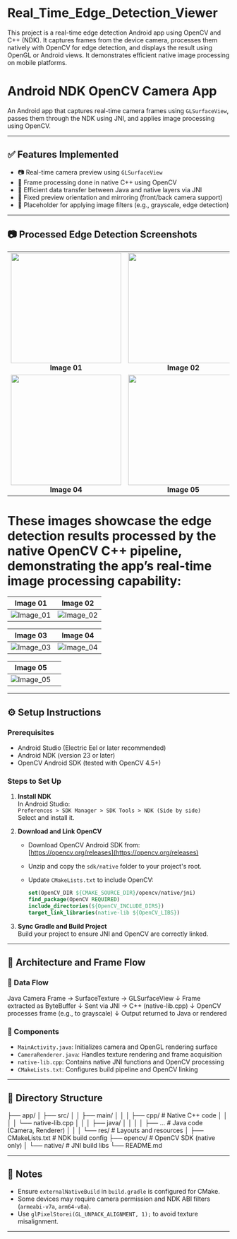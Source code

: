 # Real_Time_Edge_Detection_Viewer
 This project is a real-time edge detection Android app using OpenCV and C++ (NDK). It captures frames from the device camera, processes them natively with OpenCV for edge detection, and displays the result using OpenGL or Android views. It demonstrates efficient native image processing on mobile platforms.


# Android NDK OpenCV Camera App

An Android app that captures real-time camera frames using `GLSurfaceView`, passes them through the NDK using JNI, and applies image processing using OpenCV.

---

## ✅ Features Implemented

- 📷 Real-time camera preview using `GLSurfaceView`
- 🧠 Frame processing done in native C++ using OpenCV
- 🚀 Efficient data transfer between Java and native layers via JNI
- 🔄 Fixed preview orientation and mirroring (front/back camera support)
- 🧪 Placeholder for applying image filters (e.g., grayscale, edge detection)

---

## 📷 Processed Edge Detection Screenshots

<table> <tr> <td align="center"><img src="https://github.com/user-attachments/assets/2a118628-cbf5-4f1a-9d4e-6117998ef513" width="250"/><br><b>Image 01</b></td> <td align="center"><img src="https://github.com/user-attachments/assets/f986e9ad-b29d-4e09-b910-6ffa48e4093f" width="250"/><br><b>Image 02</b></td> <td align="center"><img src="https://github.com/user-attachments/assets/6d754a2a-b6f0-4f85-b845-2a5180e0ef2d" width="250"/><br><b>Image 03</b></td> </tr> <tr> <td align="center"><img src="https://github.com/user-attachments/assets/17dca053-8e2e-4765-a65f-85d679a150a6" width="250"/><br><b>Image 04</b></td> <td align="center"><img src="https://github.com/user-attachments/assets/70be0d44-b3a4-4005-b739-c8d2b47a26a9" width="250"/><br><b>Image 05</b></td> <td align="center"><img src="https://github.com/user-attachments/assets/6060e671-6297-428a-a375-b30c53c14925" width="250"/><br><b>Image 06</b></td> </tr> </table>




# These images showcase the edge detection results processed by the native OpenCV C++ pipeline, demonstrating the app’s real-time image processing capability:

| Image 01                                                                                      | Image 02                                                                                      |
| --------------------------------------------------------------------------------------------- | --------------------------------------------------------------------------------------------- |
| ![Image\_01](https://github.com/user-attachments/assets/6ffba916-65b7-49d4-91e4-af2ff7993395) | ![Image\_02](https://github.com/user-attachments/assets/abcb3090-2d8c-4933-8ee4-6d265af4e621) |

| Image 03                                                                                      | Image 04                                                                                      |
| --------------------------------------------------------------------------------------------- | --------------------------------------------------------------------------------------------- |
| ![Image\_03](https://github.com/user-attachments/assets/862ccce0-ec89-4b8b-9404-ec50a76e69d0) | ![Image\_04](https://github.com/user-attachments/assets/e6d16d29-3281-4cf2-baa7-ac5eb3c07606) |

| Image 05                                                                                      |   |
| --------------------------------------------------------------------------------------------- | - |
| ![Image\_05](https://github.com/user-attachments/assets/636e9ea1-533d-4e14-8fb3-38325fed6864) |   |


---

## ⚙️ Setup Instructions

### Prerequisites

- Android Studio (Electric Eel or later recommended)
- Android NDK (version 23 or later)
- OpenCV Android SDK (tested with OpenCV 4.5+)

### Steps to Set Up

1. **Install NDK**  
   In Android Studio:  
   `Preferences > SDK Manager > SDK Tools > NDK (Side by side)`  
   Select and install it.

2. **Download and Link OpenCV**  
   - Download OpenCV Android SDK from:  
     [https://opencv.org/releases](https://opencv.org/releases)  
   - Unzip and copy the `sdk/native` folder to your project's root.
   - Update `CMakeLists.txt` to include OpenCV:

     ```cmake
     set(OpenCV_DIR ${CMAKE_SOURCE_DIR}/opencv/native/jni)
     find_package(OpenCV REQUIRED)
     include_directories(${OpenCV_INCLUDE_DIRS})
     target_link_libraries(native-lib ${OpenCV_LIBS})
     ```

3. **Sync Gradle and Build Project**  
   Build your project to ensure JNI and OpenCV are correctly linked.

---

## 🧠 Architecture and Frame Flow

### 🔄 Data Flow

Java Camera Frame → SurfaceTexture → GLSurfaceView
↓
Frame extracted as ByteBuffer
↓
Sent via JNI → C++ (native-lib.cpp)
↓
OpenCV processes frame (e.g., to grayscale)
↓
Output returned to Java or rendered


### 🧩 Components

- `MainActivity.java`: Initializes camera and OpenGL rendering surface
- `CameraRenderer.java`: Handles texture rendering and frame acquisition
- `native-lib.cpp`: Contains native JNI functions and OpenCV processing
- `CMakeLists.txt`: Configures build pipeline and OpenCV linking

---

## 📁 Directory Structure

├── app/
│ ├── src/
│ │ ├── main/
│ │ │ ├── cpp/ # Native C++ code
│ │ │ │ └── native-lib.cpp
│ │ │ ├── java/
│ │ │ │ ├── ... # Java code (Camera, Renderer)
│ │ │ └── res/ # Layouts and resources
│ ├── CMakeLists.txt # NDK build config
├── opencv/ # OpenCV SDK (native only)
│ └── native/ # JNI build libs
└── README.md


---

## 📌 Notes

- Ensure `externalNativeBuild` in `build.gradle` is configured for CMake.
- Some devices may require camera permission and NDK ABI filters (`armeabi-v7a`, `arm64-v8a`).
- Use `glPixelStorei(GL_UNPACK_ALIGNMENT, 1);` to avoid texture misalignment.

---

